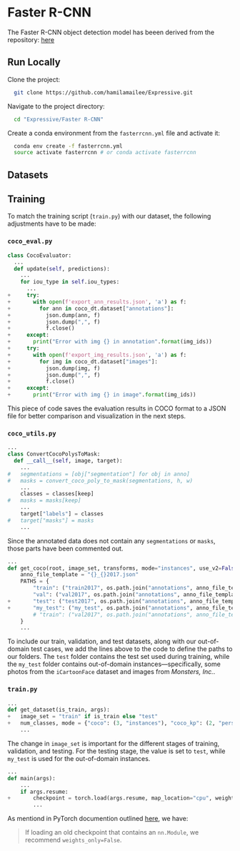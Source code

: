 # Faster R-CNN

The Faster R-CNN object detection model has beeen derived from the repository: [here](https://github.com/pytorch/vision/tree/main/references/detection)

## Run Locally

Clone the project:

```bash
  git clone https://github.com/hamilamailee/Expressive.git
```

Navigate to the project directory:

```bash
  cd "Expressive/Faster R-CNN"
```

Create a conda environment from the `fasterrcnn.yml` file and activate it:

```bash
  conda env create -f fasterrcnn.yml
  source activate fasterrcnn # or conda activate fasterrcnn
```

## Datasets


## Training

To match the training script (`train.py`) with our dataset, the following adjustments have to be made:

### `coco_eval.py`

```python
class CocoEvaluator:
  ...
  def update(self, predictions):
    ...
    for iou_type in self.iou_types:
      ...
+     try:
+       with open(f'export_ann_results.json', 'a') as f:
+         for ann in coco_dt.dataset["annotations"]:
+           json.dump(ann, f)
+           json.dump(",", f)
+           f.close()
+     except:
+       print("Error with img {} in annotation".format(img_ids))
+     try:
+       with open(f'export_img_results.json', 'a') as f:
+         for img in coco_dt.dataset["images"]:
+           json.dump(img, f)
+           json.dump(",", f)
+           f.close()
+     except:
+       print("Error with img {} in image".format(img_ids))
```
This piece of code saves the evaluation results in COCO format to a JSON file for better comparison and visualization in the next steps.

### `coco_utils.py`
```python
...
class ConvertCocoPolysToMask:
  def __call__(self, image, target):
    ...
#   segmentations = [obj["segmentation"] for obj in anno]
#   masks = convert_coco_poly_to_mask(segmentations, h, w)
    ...
    classes = classes[keep]
#   masks = masks[keep]
    ...
    target["labels"] = classes
#   target["masks"] = masks
    ...
```
Since the annotated data does not contain any `segmentations` or `masks`, those parts have been commented out.
```python
...
def get_coco(root, image_set, transforms, mode="instances", use_v2=False, with_masks=False):
    anno_file_template = "{}_{}2017.json"
    PATHS = {
        "train": ("train2017", os.path.join("annotations", anno_file_template.format(mode, "train"))),
        "val": ("val2017", os.path.join("annotations", anno_file_template.format(mode, "val"))),
+       "test": ("test2017", os.path.join("annotations", anno_file_template.format(mode, "test"))),
+       "my_test": ("my_test", os.path.join("annotations", anno_file_template.format(mode, "my_test"))),
        # "train": ("val2017", os.path.join("annotations", anno_file_template.format(mode, "val")))
    }
    ...
```
To include our train, validation, and test datasets, along with our out-of-domain test cases, we add the lines above to the code to define the paths to our folders. The `test` folder contains the test set used during training, while the `my_test` folder contains out-of-domain instances—specifically, some photos from the `iCartoonFace` dataset and images from _Monsters, Inc._.

### `train.py`
```python
...
def get_dataset(is_train, args):
+   image_set = "train" if is_train else "test"
+   num_classes, mode = {"coco": (3, "instances"), "coco_kp": (2, "person_keypoints")}[args.dataset]
    ...
```
The change in `image_set` is important for the different stages of training, validation, and testing. For the testing stage, the value is set to `test`, while `my_test` is used for the out-of-domain instances.

```python
...
def main(args):
    ...
    if args.resume:
+       checkpoint = torch.load(args.resume, map_location="cpu", weights_only=False)
        ...
```
As mentiond in PyTorch documention outlined [here](), we have:
> If loading an old checkpoint that contains an `nn.Module`, we recommend `weights_only=False`. 
